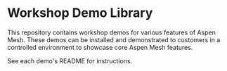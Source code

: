 # Workshop Demo Library

This repository contains workshop demos for various features of Aspen Mesh.  These demos can be installed and demonstrated to customers in a controlled environment to showcase core Aspen Mesh features.

See each demo's README for instructions.
